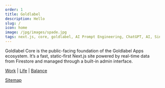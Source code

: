```yaml
---
order: 1
title: Goldlabel
description: Hello
slug: /
icon: home
image: /jpg/images/spade.jpg
tags: next.js, core, goldlabel, AI Prompt Engineering, ChatGPT, AI, Singularity
---
```

Goldlabel Core is the public-facing foundation of the Goldlabel Apps ecosystem. It’s a fast, static-first Next.js site powered by real-time data from Firestore and managed through a built-in admin interface. 

[Work](/work) | [Life](/life) | [Balance](/balance)

[Sitemap](/sitemap)